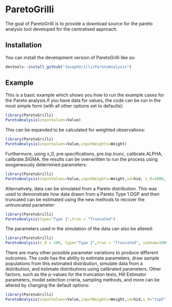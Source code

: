 
# ParetoGrilli

<!-- badges: start -->
<!-- badges: end -->

The goal of ParetoGrilli is to provide a download source for the pareto analysis tool developed for the centralised approach.

## Installation

You can install the development version of ParetoGrilli like so:

``` r
devtools::install_github("JosephGrilli/ParetoAnalysis")
```

## Example

This is a basic example which shows you how to run the example cases for the Pareto analysis.If you have data for values, the code can be run in the most simple form (with all other options set to defaults):

``` r
library(ParetoGrilli)
ParetoAnalysis(inputValues=Value)
```

This can be expanded to be calculated for weighted observations:

``` r
library(ParetoGrilli)
ParetoAnalysis(inputValues=Value,inputWeights=Weight)
```

Furthermore, using x_0, pre.specifications, pre.top.trunc, calibrate.ALPHA, calibrate.SIGMA, the results can be overwritten to run the process using exogeneously determined parameters:

``` r
library(ParetoGrilli)
ParetoAnalysis(inputValues=Value,inputWeights=Weight,id=hid, x_0=1000, pre.specification="Generalized", pre.top.trunc="TRUE", calibrate.ALPHA=1.8,calibrate.SIGMA=1.2)
```


Alternatively, data can be simulated from a Pareto distribution. This was used to demonstrate how data drawn from a Pareto Type 1 DGP and then truncated can be estimated using the new methods to recover the untruncated parameter:

``` r
library(ParetoGrilli)
ParetoAnalysis(type="Type 1",trun = "Truncated")
```

The parameters used in the simulation of the data can also be altered:

``` r
library(ParetoGrilli)
ParetoAnalysis(x_0 = 100, type="Type 1",trun = "Truncated", simnum=10000, upperT = 0.85, lowerT=0.15,sim.ALPHA=1.8,sim.SIGMA=1.2)
```

There are many other possible parameter variations to produce different outcomes. The code has the ability to estimate parameters, draw sample populations from this estimated distribution, simulate data from a distribution, and estimate distributions using calibrated parameters. Other factors, such as the p-values for the truncation tests, Hill Estimator parameters, model selection crieria, sampling methods, and more can be altered by changing the default options:

``` r
library(ParetoGrilli)
ParetoAnalysis(inputValues=Value,inputWeights=Weight,id=hid,x_0="top5",method="Synths", graphs=TRUE, ksp=0.05, ttp = 0.05, HillEstimator=1, OptimSearch="Local", Sampling="Inverse", model.selection = "AIC", simulatePopulation = FALSE)
```
